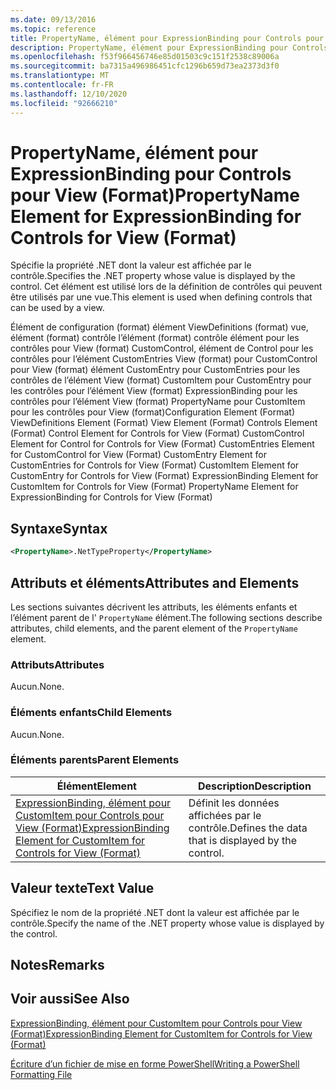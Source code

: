 ```yaml
---
ms.date: 09/13/2016
ms.topic: reference
title: PropertyName, élément pour ExpressionBinding pour Controls pour View (Format)
description: PropertyName, élément pour ExpressionBinding pour Controls pour View (Format)
ms.openlocfilehash: f53f966456746e85d01503c9c151f2538c89006a
ms.sourcegitcommit: ba7315a496986451cfc1296b659d73ea2373d3f0
ms.translationtype: MT
ms.contentlocale: fr-FR
ms.lasthandoff: 12/10/2020
ms.locfileid: "92666210"
---
```

# <a name="propertyname-element-for-expressionbinding-for-controls-for-view-format"></a><span data-ttu-id="15516-103">PropertyName, élément pour ExpressionBinding pour Controls pour View (Format)</span><span class="sxs-lookup"><span data-stu-id="15516-103">PropertyName Element for ExpressionBinding for Controls for View (Format)</span></span>

<span data-ttu-id="15516-104">Spécifie la propriété .NET dont la valeur est affichée par le contrôle.</span><span class="sxs-lookup"><span data-stu-id="15516-104">Specifies the .NET property whose value is displayed by the control.</span></span> <span data-ttu-id="15516-105">Cet élément est utilisé lors de la définition de contrôles qui peuvent être utilisés par une vue.</span><span class="sxs-lookup"><span data-stu-id="15516-105">This element is used when defining controls that can be used by a view.</span></span>

<span data-ttu-id="15516-106">Élément de configuration (format) élément ViewDefinitions (format) vue, élément (format) contrôle l’élément (format) contrôle élément pour les contrôles pour View (format) CustomControl, élément de Control pour les contrôles pour l’élément CustomEntries View (format) pour CustomControl pour View (format) élément CustomEntry pour CustomEntries pour les contrôles de l’élément View (format) CustomItem pour CustomEntry pour les contrôles pour l’élément View (format) ExpressionBinding pour les contrôles pour l’élément View (format) PropertyName pour CustomItem pour les contrôles pour View (format)</span><span class="sxs-lookup"><span data-stu-id="15516-106">Configuration Element (Format) ViewDefinitions Element (Format) View Element (Format) Controls Element (Format) Control Element for Controls for View (Format) CustomControl Element for Control for Controls for View (Format) CustomEntries Element for CustomControl for View (Format) CustomEntry Element for CustomEntries for Controls for View (Format) CustomItem Element for CustomEntry for Controls for View (Format) ExpressionBinding Element for CustomItem for Controls for View (Format) PropertyName Element for ExpressionBinding for Controls for View (Format)</span></span>

## <a name="syntax"></a><span data-ttu-id="15516-107">Syntaxe</span><span class="sxs-lookup"><span data-stu-id="15516-107">Syntax</span></span>

```xml
<PropertyName>.NetTypeProperty</PropertyName>
```

## <a name="attributes-and-elements"></a><span data-ttu-id="15516-108">Attributs et éléments</span><span class="sxs-lookup"><span data-stu-id="15516-108">Attributes and Elements</span></span>

<span data-ttu-id="15516-109">Les sections suivantes décrivent les attributs, les éléments enfants et l’élément parent de l' `PropertyName` élément.</span><span class="sxs-lookup"><span data-stu-id="15516-109">The following sections describe attributes, child elements, and the parent element of the `PropertyName` element.</span></span>

### <a name="attributes"></a><span data-ttu-id="15516-110">Attributs</span><span class="sxs-lookup"><span data-stu-id="15516-110">Attributes</span></span>

<span data-ttu-id="15516-111">Aucun.</span><span class="sxs-lookup"><span data-stu-id="15516-111">None.</span></span>

### <a name="child-elements"></a><span data-ttu-id="15516-112">Éléments enfants</span><span class="sxs-lookup"><span data-stu-id="15516-112">Child Elements</span></span>

<span data-ttu-id="15516-113">Aucun.</span><span class="sxs-lookup"><span data-stu-id="15516-113">None.</span></span>

### <a name="parent-elements"></a><span data-ttu-id="15516-114">Éléments parents</span><span class="sxs-lookup"><span data-stu-id="15516-114">Parent Elements</span></span>

|<span data-ttu-id="15516-115">Élément</span><span class="sxs-lookup"><span data-stu-id="15516-115">Element</span></span>|<span data-ttu-id="15516-116">Description</span><span class="sxs-lookup"><span data-stu-id="15516-116">Description</span></span>|
|-------------|-----------------|
|[<span data-ttu-id="15516-117">ExpressionBinding, élément pour CustomItem pour Controls pour View (Format)</span><span class="sxs-lookup"><span data-stu-id="15516-117">ExpressionBinding Element for CustomItem for Controls for View (Format)</span></span>](./expressionbinding-element-for-customitem-for-controls-for-view-format.md)|<span data-ttu-id="15516-118">Définit les données affichées par le contrôle.</span><span class="sxs-lookup"><span data-stu-id="15516-118">Defines the data that is displayed by the control.</span></span>|

## <a name="text-value"></a><span data-ttu-id="15516-119">Valeur texte</span><span class="sxs-lookup"><span data-stu-id="15516-119">Text Value</span></span>

<span data-ttu-id="15516-120">Spécifiez le nom de la propriété .NET dont la valeur est affichée par le contrôle.</span><span class="sxs-lookup"><span data-stu-id="15516-120">Specify the name of the .NET property whose value is displayed by the control.</span></span>

## <a name="remarks"></a><span data-ttu-id="15516-121">Notes</span><span class="sxs-lookup"><span data-stu-id="15516-121">Remarks</span></span>

## <a name="see-also"></a><span data-ttu-id="15516-122">Voir aussi</span><span class="sxs-lookup"><span data-stu-id="15516-122">See Also</span></span>

[<span data-ttu-id="15516-123">ExpressionBinding, élément pour CustomItem pour Controls pour View (Format)</span><span class="sxs-lookup"><span data-stu-id="15516-123">ExpressionBinding Element for CustomItem for Controls for View (Format)</span></span>](./expressionbinding-element-for-customitem-for-controls-for-view-format.md)

[<span data-ttu-id="15516-124">Écriture d’un fichier de mise en forme PowerShell</span><span class="sxs-lookup"><span data-stu-id="15516-124">Writing a PowerShell Formatting File</span></span>](./writing-a-powershell-formatting-file.md)
